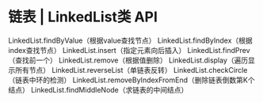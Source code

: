 # 链表 | LinkedList类 API

LinkedList.findByValue（根据value查找节点）
LinkedList.findByIndex（根据index查找节点）
LinkedList.insert（指定元素向后插入）
LinkedList.findPrev（查找前一个）
LinkedList.remove（根据值删除）
LinkedList.display（遍历显示所有节点）
LinkedList.reverseList（单链表反转）
LinkedList.checkCircle（链表中环的检测）
LinkedList.removeByIndexFromEnd（删除链表倒数第K个结点）
LinkedList.findMiddleNode（求链表的中间结点）